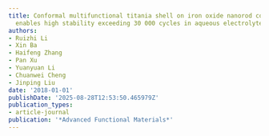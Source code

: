 ```yaml
---
title: Conformal multifunctional titania shell on iron oxide nanorod conversion electrode
  enables high stability exceeding 30 000 cycles in aqueous electrolyte
authors:
- Ruizhi Li
- Xin Ba
- Haifeng Zhang
- Pan Xu
- Yuanyuan Li
- Chuanwei Cheng
- Jinping Liu
date: '2018-01-01'
publishDate: '2025-08-28T12:53:50.465979Z'
publication_types:
- article-journal
publication: '*Advanced Functional Materials*'
---
```

